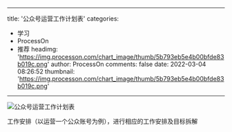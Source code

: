 
---
title: '公众号运营工作计划表'
categories: 
 - 学习
 - ProcessOn
 - 推荐
headimg: 'https://img.processon.com/chart_image/thumb/5b793eb5e4b00bfde83b019c.png'
author: ProcessOn
comments: false
date: 2022-03-04 08:26:52
thumbnail: 'https://img.processon.com/chart_image/thumb/5b793eb5e4b00bfde83b019c.png'
---

<div>   
<img class="thumb" alt="公众号运营工作计划表" src="https://img.processon.com/chart_image/thumb/5b793eb5e4b00bfde83b019c.png" referrerpolicy="no-referrer">
<p>工作安排（以运营一个公众账号为例），进行相应的工作安排及目标拆解</p>  
</div>
            
